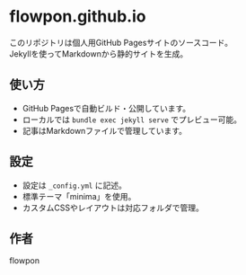 # flowpon.github.io

このリポジトリは個人用GitHub Pagesサイトのソースコード。  
Jekyllを使ってMarkdownから静的サイトを生成。

## 使い方

- GitHub Pagesで自動ビルド・公開しています。  
- ローカルでは `bundle exec jekyll serve` でプレビュー可能。  
- 記事はMarkdownファイルで管理しています。

## 設定

- 設定は `_config.yml` に記述。  
- 標準テーマ「minima」を使用。  
- カスタムCSSやレイアウトは対応フォルダで管理。

## 作者

flowpon
